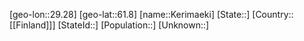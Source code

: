 ﻿---
location: [61.8,29.28]
type: City
tags:
- geo/City


SpocWebEntityId: 31391
isDeleted: false
confidential: public

---
[geo-lon::29.28]
[geo-lat::61.8]
[name::Kerimaeki]
[State::]
[Country::[[Finland]]]
[StateId::]
[Population::]
[Unknown::]

